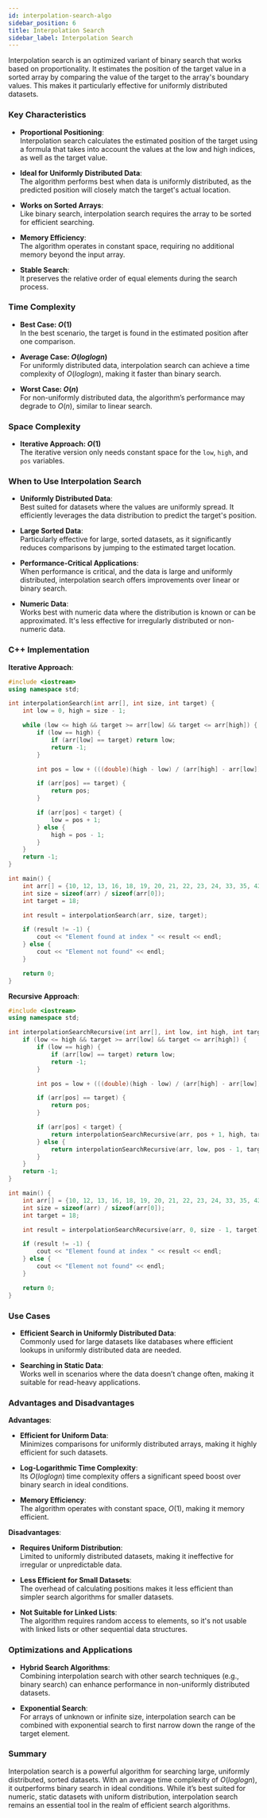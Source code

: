 ```yaml
---
id: interpolation-search-algo
sidebar_position: 6
title: Interpolation Search
sidebar_label: Interpolation Search
---
```


Interpolation search is an optimized variant of binary search that works based on proportionality. It estimates the position of the target value in a sorted array by comparing the value of the target to the array's boundary values. This makes it particularly effective for uniformly distributed datasets.

### Key Characteristics

- **Proportional Positioning**:  
  Interpolation search calculates the estimated position of the target using a formula that takes into account the values at the low and high indices, as well as the target value.
  
- **Ideal for Uniformly Distributed Data**:  
  The algorithm performs best when data is uniformly distributed, as the predicted position will closely match the target's actual location.

- **Works on Sorted Arrays**:  
  Like binary search, interpolation search requires the array to be sorted for efficient searching.

- **Memory Efficiency**:  
  The algorithm operates in constant space, requiring no additional memory beyond the input array.

- **Stable Search**:  
  It preserves the relative order of equal elements during the search process.

### Time Complexity

- **Best Case: $O(1)$**  
  In the best scenario, the target is found in the estimated position after one comparison.

- **Average Case: $O(log log n)$**  
  For uniformly distributed data, interpolation search can achieve a time complexity of $O(log log n)$, making it faster than binary search.

- **Worst Case: $O(n)$**  
  For non-uniformly distributed data, the algorithm’s performance may degrade to $O(n)$, similar to linear search.

### Space Complexity

- **Iterative Approach: $O(1)$**  
  The iterative version only needs constant space for the `low`, `high`, and `pos` variables.

### When to Use Interpolation Search

- **Uniformly Distributed Data**:  
  Best suited for datasets where the values are uniformly spread. It efficiently leverages the data distribution to predict the target's position.
  
- **Large Sorted Data**:  
  Particularly effective for large, sorted datasets, as it significantly reduces comparisons by jumping to the estimated target location.

- **Performance-Critical Applications**:  
  When performance is critical, and the data is large and uniformly distributed, interpolation search offers improvements over linear or binary search.

- **Numeric Data**:  
  Works best with numeric data where the distribution is known or can be approximated. It's less effective for irregularly distributed or non-numeric data.

### C++ Implementation

**Iterative Approach**:

```cpp
#include <iostream>
using namespace std;

int interpolationSearch(int arr[], int size, int target) {
    int low = 0, high = size - 1;

    while (low <= high && target >= arr[low] && target <= arr[high]) {
        if (low == high) {
            if (arr[low] == target) return low;
            return -1;
        }

        int pos = low + (((double)(high - low) / (arr[high] - arr[low])) * (target - arr[low]));

        if (arr[pos] == target) {
            return pos;
        }

        if (arr[pos] < target) {
            low = pos + 1;
        } else {
            high = pos - 1;
        }
    }
    return -1;
}

int main() {
    int arr[] = {10, 12, 13, 16, 18, 19, 20, 21, 22, 23, 24, 33, 35, 42, 47};
    int size = sizeof(arr) / sizeof(arr[0]);
    int target = 18;

    int result = interpolationSearch(arr, size, target);

    if (result != -1) {
        cout << "Element found at index " << result << endl;
    } else {
        cout << "Element not found" << endl;
    }

    return 0;
}
```

**Recursive Approach**:

```cpp
#include <iostream>
using namespace std;

int interpolationSearchRecursive(int arr[], int low, int high, int target) {
    if (low <= high && target >= arr[low] && target <= arr[high]) {
        if (low == high) {
            if (arr[low] == target) return low;
            return -1;
        }

        int pos = low + (((double)(high - low) / (arr[high] - arr[low])) * (target - arr[low]));

        if (arr[pos] == target) {
            return pos;
        }

        if (arr[pos] < target) {
            return interpolationSearchRecursive(arr, pos + 1, high, target);
        } else {
            return interpolationSearchRecursive(arr, low, pos - 1, target);
        }
    }
    return -1;
}

int main() {
    int arr[] = {10, 12, 13, 16, 18, 19, 20, 21, 22, 23, 24, 33, 35, 42, 47};
    int size = sizeof(arr) / sizeof(arr[0]);
    int target = 18;

    int result = interpolationSearchRecursive(arr, 0, size - 1, target);

    if (result != -1) {
        cout << "Element found at index " << result << endl;
    } else {
        cout << "Element not found" << endl;
    }

    return 0;
}
```

### Use Cases

- **Efficient Search in Uniformly Distributed Data**:  
  Commonly used for large datasets like databases where efficient lookups in uniformly distributed data are needed.

- **Searching in Static Data**:  
  Works well in scenarios where the data doesn’t change often, making it suitable for read-heavy applications.

### Advantages and Disadvantages

**Advantages**:

- **Efficient for Uniform Data**:  
  Minimizes comparisons for uniformly distributed arrays, making it highly efficient for such datasets.

- **Log-Logarithmic Time Complexity**:  
  Its $O(log log n)$ time complexity offers a significant speed boost over binary search in ideal conditions.

- **Memory Efficiency**:  
  The algorithm operates with constant space, $O(1)$, making it memory efficient.

**Disadvantages**:

- **Requires Uniform Distribution**:  
  Limited to uniformly distributed datasets, making it ineffective for irregular or unpredictable data.

- **Less Efficient for Small Datasets**:  
  The overhead of calculating positions makes it less efficient than simpler search algorithms for smaller datasets.

- **Not Suitable for Linked Lists**:  
  The algorithm requires random access to elements, so it's not usable with linked lists or other sequential data structures.

### Optimizations and Applications

- **Hybrid Search Algorithms**:  
  Combining interpolation search with other search techniques (e.g., binary search) can enhance performance in non-uniformly distributed datasets.

- **Exponential Search**:  
  For arrays of unknown or infinite size, interpolation search can be combined with exponential search to first narrow down the range of the target element.

### Summary

Interpolation search is a powerful algorithm for searching large, uniformly distributed, sorted datasets. With an average time complexity of $O(log log n)$, it outperforms binary search in ideal conditions. While it’s best suited for numeric, static datasets with uniform distribution, interpolation search remains an essential tool in the realm of efficient search algorithms.
